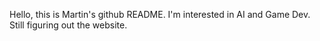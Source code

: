 Hello, this is Martin's github README. I'm interested in AI and Game Dev. 
Still figuring out the website.

<!---
Martini-111/Martini-111 is a ✨ special ✨ repository because its `README.md` (this file) appears on your GitHub profile.
You can click the Preview link to take a look at your changes.
--->
